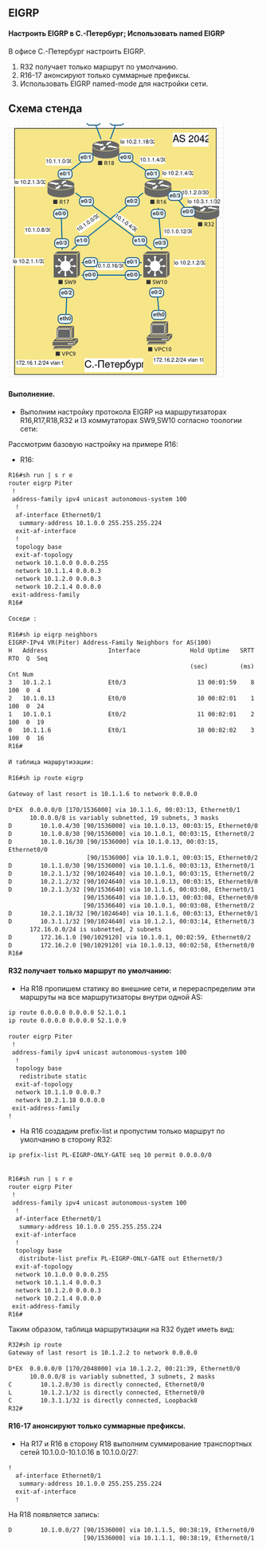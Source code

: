 ## EIGRP

#### Настроить EIGRP в С.-Петербург; Использовать named EIGRP

В офисе С.-Петербург настроить EIGRP.

1. R32 получает только маршрут по умолчанию.
2. R16-17 анонсируют только суммарные префиксы.
3. Использовать EIGRP named-mode для настройки сети.

##  Схема стенда 

![](eigrp.png)

#### Выполнение.

* Выполним настройку протокола EIGRP на маршрутизаторах R16,R17,R18,R32 и l3 коммутаторах SW9,SW10 согласно тоологии сети:

Рассмотрим базовую настройку на примере R16:

* R16:

```
R16#sh run | s r e
router eigrp Piter
 !
 address-family ipv4 unicast autonomous-system 100
  !
  af-interface Ethernet0/1
   summary-address 10.1.0.0 255.255.255.224
  exit-af-interface
  !
  topology base
  exit-af-topology
  network 10.1.0.0 0.0.0.255
  network 10.1.1.4 0.0.0.3
  network 10.1.2.0 0.0.0.3
  network 10.2.1.4 0.0.0.0
 exit-address-family
R16#

Соседи :

R16#sh ip eigrp neighbors 
EIGRP-IPv4 VR(Piter) Address-Family Neighbors for AS(100)
H   Address                 Interface              Hold Uptime   SRTT   RTO  Q  Seq
                                                   (sec)         (ms)       Cnt Num
3   10.1.2.1                Et0/3                    13 00:01:59    8   100  0  4
2   10.1.0.13               Et0/0                    10 00:02:01    1   100  0  24
1   10.1.0.1                Et0/2                    11 00:02:01    2   100  0  19
0   10.1.1.6                Et0/1                    10 00:02:02    3   100  0  16
R16#

И таблица маршрутизации:

R16#sh ip route eigrp 

Gateway of last resort is 10.1.1.6 to network 0.0.0.0

D*EX  0.0.0.0/0 [170/1536000] via 10.1.1.6, 00:03:13, Ethernet0/1
      10.0.0.0/8 is variably subnetted, 19 subnets, 3 masks
D        10.1.0.4/30 [90/1536000] via 10.1.0.13, 00:03:15, Ethernet0/0
D        10.1.0.8/30 [90/1536000] via 10.1.0.1, 00:03:15, Ethernet0/2
D        10.1.0.16/30 [90/1536000] via 10.1.0.13, 00:03:15, Ethernet0/0
                      [90/1536000] via 10.1.0.1, 00:03:15, Ethernet0/2
D        10.1.1.0/30 [90/1536000] via 10.1.1.6, 00:03:13, Ethernet0/1
D        10.2.1.1/32 [90/1024640] via 10.1.0.1, 00:03:15, Ethernet0/2
D        10.2.1.2/32 [90/1024640] via 10.1.0.13, 00:03:15, Ethernet0/0
D        10.2.1.3/32 [90/1536640] via 10.1.1.6, 00:03:08, Ethernet0/1
                     [90/1536640] via 10.1.0.13, 00:03:08, Ethernet0/0
                     [90/1536640] via 10.1.0.1, 00:03:08, Ethernet0/2
D        10.2.1.18/32 [90/1024640] via 10.1.1.6, 00:03:13, Ethernet0/1
D        10.3.1.1/32 [90/1024640] via 10.1.2.1, 00:03:14, Ethernet0/3
      172.16.0.0/24 is subnetted, 2 subnets
D        172.16.1.0 [90/1029120] via 10.1.0.1, 00:02:59, Ethernet0/2
D        172.16.2.0 [90/1029120] via 10.1.0.13, 00:02:58, Ethernet0/0
R16# 
```

#### R32 получает только маршрут по умолчанию:

* На R18 пропишем статику во внешние сети, и перераспределим эти маршруты на все маршрутизаторы внутри одной AS:

```
ip route 0.0.0.0 0.0.0.0 52.1.0.1
ip route 0.0.0.0 0.0.0.0 52.1.0.9

router eigrp Piter
 !
 address-family ipv4 unicast autonomous-system 100
  !
  topology base
   redistribute static
  exit-af-topology
  network 10.1.1.0 0.0.0.7
  network 10.2.1.18 0.0.0.0
 exit-address-family
!
``` 

* На R16 создадим prefix-list и пропустим только маршрут по умолчанию в сторону R32:

```
ip prefix-list PL-EIGRP-ONLY-GATE seq 10 permit 0.0.0.0/0


R16#sh run | s r e
router eigrp Piter
 !
 address-family ipv4 unicast autonomous-system 100
  !
  af-interface Ethernet0/1
   summary-address 10.1.0.0 255.255.255.224
  exit-af-interface
  !
  topology base
   distribute-list prefix PL-EIGRP-ONLY-GATE out Ethernet0/3
  exit-af-topology
  network 10.1.0.0 0.0.0.255
  network 10.1.1.4 0.0.0.3
  network 10.1.2.0 0.0.0.3
  network 10.2.1.4 0.0.0.0
 exit-address-family
R16#
```  

Таким образом, таблица маршрутизации на R32 будет иметь вид:

``` 
R32#sh ip route 
Gateway of last resort is 10.1.2.2 to network 0.0.0.0

D*EX  0.0.0.0/0 [170/2048000] via 10.1.2.2, 00:21:39, Ethernet0/0
      10.0.0.0/8 is variably subnetted, 3 subnets, 2 masks
C        10.1.2.0/30 is directly connected, Ethernet0/0
L        10.1.2.1/32 is directly connected, Ethernet0/0
C        10.3.1.1/32 is directly connected, Loopback0
R32#
```

#### R16-17 анонсируют только суммарные префиксы.

* На R17 и R16 в сторону R18 выполним суммирование транспортных сетей 10.1.0.0-10.1.0.16 в 10.1.0.0/27: 
```
!
  af-interface Ethernet0/1
   summary-address 10.1.0.0 255.255.255.224
  exit-af-interface
  !
```

На R18 появляется запись: 

```
D        10.1.0.0/27 [90/1536000] via 10.1.1.5, 00:38:19, Ethernet0/0
                     [90/1536000] via 10.1.1.1, 00:38:19, Ethernet0/1
```
